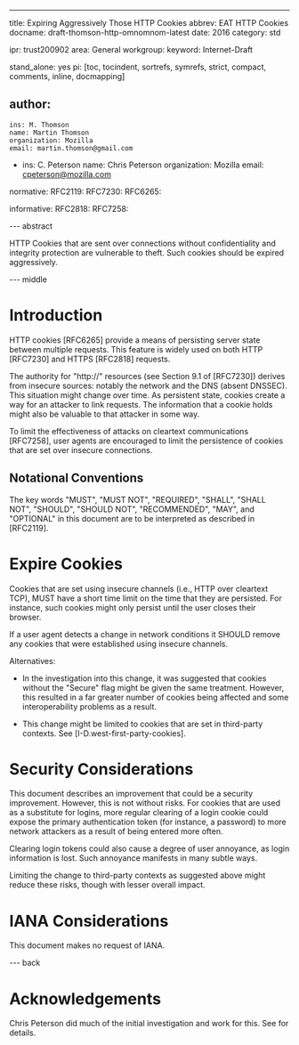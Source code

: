 ---
title: Expiring Aggressively Those HTTP Cookies
abbrev: EAT HTTP Cookies
docname: draft-thomson-http-omnomnom-latest
date: 2016
category: std

ipr: trust200902
area: General
workgroup:
keyword: Internet-Draft

stand_alone: yes
pi: [toc, tocindent, sortrefs, symrefs, strict, compact, comments, inline, docmapping]

author:
 -
    ins: M. Thomson
    name: Martin Thomson
    organization: Mozilla
    email: martin.thomson@gmail.com
 -
    ins: C. Peterson
    name: Chris Peterson
    organization: Mozilla
    email: cpeterson@mozilla.com

normative:
  RFC2119:
  RFC7230:
  RFC6265:

informative:
  RFC2818:
  RFC7258:

--- abstract

HTTP Cookies that are sent over connections without confidentiality and
integrity protection are vulnerable to theft.  Such cookies should be expired
aggressively.

--- middle

# Introduction

HTTP cookies [RFC6265] provide a means of persisting server state between
multiple requests.  This feature is widely used on both HTTP [RFC7230] and HTTPS
[RFC2818] requests.

The authority for "http://" resources (see Section 9.1 of [RFC7230]) derives
from insecure sources: notably the network and the DNS (absent DNSSEC).  This
situation might change over time.  As persistent state, cookies create a way for
an attacker to link requests.  The information that a cookie holds might also be
valuable to that attacker in some way.

To limit the effectiveness of attacks on cleartext communications [RFC7258],
user agents are encouraged to limit the persistence of cookies that are set
over insecure connections.


## Notational Conventions

The key words "MUST", "MUST NOT", "REQUIRED", "SHALL", "SHALL NOT", "SHOULD",
"SHOULD NOT", "RECOMMENDED", "MAY", and "OPTIONAL" in this document are to be
interpreted as described in [RFC2119].


# Expire Cookies

Cookies that are set using insecure channels (i.e., HTTP over cleartext TCP),
MUST have a short time limit on the time that they are persisted.   For
instance, such cookies might only persist until the user closes their browser.

If a user agent detects a change in network conditions it SHOULD remove any
cookies that were established using insecure channels.

Alternatives:

* In the investigation into this change, it was suggested that cookies without
  the "Secure" flag might be given the same treatment.  However, this resulted
  in a far greater number of cookies being affected and some interoperability
  problems as a result.

* This change might be limited to cookies that are set in third-party contexts.
  See [I-D.west-first-party-cookies].


# Security Considerations

This document describes an improvement that could be a security improvement.
However, this is not without risks.  For cookies that are used as a substitute
for logins, more regular clearing of a login cookie could expose the primary
authentication token (for instance, a password) to more network attackers as a
result of being entered more often.

Clearing login tokens could also cause a degree of user annoyance, as login
information is lost.  Such annoyance manifests in many subtle ways.

Limiting the change to third-party contexts as suggested above might reduce
these risks, though with lesser overall impact.


# IANA Considerations

This document makes no request of IANA.


--- back

# Acknowledgements

Chris Peterson did much of the initial investigation and work for this.  See
<eref target="https://bugzilla.mozilla.org/show_bug.cgi?id=1160368"/> for details.
